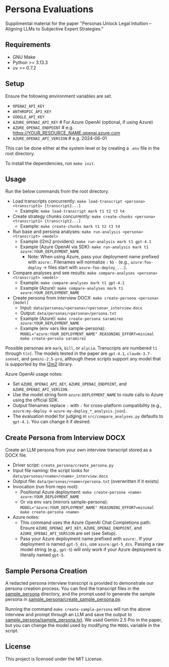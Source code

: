 # Persona Evaluations

Supplimental material for the paper "Personas Unlock Legal Intuition – Aligning LLMs to
Subjective Expert Strategies."

## Requirements

- GNU Make
- Python >= <!-- python-v -->3.13.3<!-- /python-v -->
- uv >= <!-- uv-v -->0.7.2<!-- /uv-v -->

## Setup

Ensure the following environment variables are set.

- `OPENAI_API_KEY`
- `ANTHROPIC_API_KEY`
- `GOOGLE_API_KEY`
- `AZURE_OPENAI_API_KEY`        # For Azure OpenAI (optional, if using Azure)
- `AZURE_OPENAI_ENDPOINT`       # e.g. https://YOUR_RESOURCE_NAME.openai.azure.com
- `AZURE_OPENAI_API_VERSION`    # e.g. 2024-06-01

This can be done either at the system level or by creating a `.env` file in the root directory.

To install the dependencies, run `make init`.

## Usage

Run the below commands from the root directory.

- Load transcripts concurrently: `make load-transcript <persona> <transcript1> [transcript2...]`
  - Example: `make load-transcript mark t1 t2 t3 t4`
- Create strategy chunks concurrently: `make create-chunks <persona> <transcript1> [transcript2...]`
  - Example: `make create-chunks mark t1 t2 t3 t4`
- Run base and persona analyses: `make run-analysis <persona> <transcript> <model>`
  - Example (l2m2 providers): `make run-analysis mark t1 gpt-4.1`
  - Example (Azure OpenAI via SDK): `make run-analysis mark t1 azure:YOUR_DEPLOYMENT_NAME`
    - Note: When using Azure, pass your deployment name prefixed with `azure:`. Filenames will normalize `:` to `-` (e.g., `azure:foo-deploy` -> files start with `azure-foo-deploy_...`).
- Compare analyses and see results: `make compare-analyses <persona> <transcript> <model>`
  - Example: `make compare-analyses mark t1 gpt-4.1`
  - Example (Azure): `make compare-analyses mark t1 azure:YOUR_DEPLOYMENT_NAME`
- Create persona from interview DOCX: `make create-persona <persona> [model]`
  - Input: `data/personas/<persona>/<persona>_interview.docx`
  - Output: `data/personas/<persona>/persona.txt`
  - Example (Azure): `make create-persona saramirez azure:YOUR_DEPLOYMENT_NAME`
  - Example (env vars like sample-persona): `MODEL="azure:YOUR_DEPLOYMENT_NAME" REASONING_EFFORT=minimal make create-persona saramirez`

Possible personas are `mark`, `bill`, or `alycia`. Transcripts are numbered `t1` through `t[n]`. The models tested in the paper are `gpt-4.1`, `claude-3.7-sonnet`, and `gemini-2.5-pro`, although these scripts support any model that is supported by the [l2m2](https://github.com/pkelaita/l2m2) library.

Azure OpenAI usage notes:
- Set `AZURE_OPENAI_API_KEY`, `AZURE_OPENAI_ENDPOINT`, and `AZURE_OPENAI_API_VERSION`.
- Use the model string form `azure:DEPLOYMENT_NAME` to route calls to Azure using the official SDK.
- Output filenames replace `:` with `-` for cross-platform compatibility (e.g., `azure:my-deploy` -> `azure-my-deploy_*_analysis.json`).
- The evaluation model for judging in `src/compare_analyses.py` defaults to `gpt-4.1`. You can change it if desired.

## Create Persona from Interview DOCX

Create an LLM persona from your own interview transcript stored as a DOCX file.

- Driver script: `create_persona/create_persona.py`
- Input file naming: the script looks for `data/personas/<name>/<name>_interview.docx`
- Output file: `data/personas/<name>/persona.txt` (overwritten if it exists)
- Invocation (run from repo root):
  - Positional Azure deployment: `make create-persona <name> azure:YOUR_DEPLOYMENT_NAME`
  - Or via env vars (mirrors sample-persona): `MODEL="azure:YOUR_DEPLOYMENT_NAME" REASONING_EFFORT=minimal make create-persona <name>`
- Azure notes:
  - This command uses the Azure OpenAI Chat Completions path. Ensure `AZURE_OPENAI_API_KEY`, `AZURE_OPENAI_ENDPOINT`, and `AZURE_OPENAI_API_VERSION` are set (see Setup).
  - Pass your Azure deployment name prefixed with `azure:`. If your deployment is named `gpt-5_dzs`, use `azure:gpt-5_dzs`. Passing a raw model string (e.g., `gpt-5`) will only work if your Azure deployment is literally named `gpt-5`.

## Sample Persona Creation

A redacted persona interview transcript is provided to demonstrate our persona creation process. You can find the transcript files in the [sample_persona](./sample_persona/) directory, and the prompt used to generate the sample persona in [sample_persona/create_sample_persona.py](./sample_persona/create_sample_persona.py).

Running the command `make create-sample-persona` will run the above interview and prompt through an LLM and save the output to [sample_persona/sample_persona.txt](./sample_persona/sample_persona.txt). We used Gemini 2.5 Pro in the paper, but you can change the model used by modifying the `MODEL` variable in the script.

## License

This project is licensed under the MIT License.
